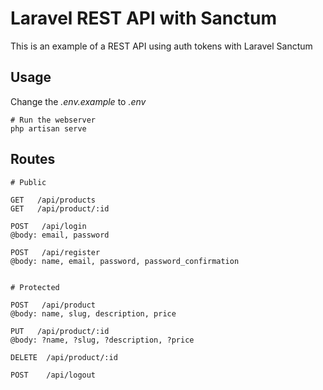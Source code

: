 # Laravel REST API with Sanctum

This is an example of a REST API using auth tokens with Laravel Sanctum

## Usage

Change the _.env.example_ to _.env_

```
# Run the webserver
php artisan serve
```

## Routes

```
# Public

GET   /api/products
GET   /api/product/:id

POST   /api/login
@body: email, password

POST   /api/register
@body: name, email, password, password_confirmation


# Protected

POST   /api/product
@body: name, slug, description, price

PUT   /api/product/:id
@body: ?name, ?slug, ?description, ?price

DELETE  /api/product/:id

POST    /api/logout
```
